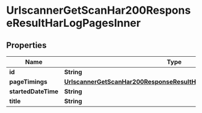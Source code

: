 

# UrlscannerGetScanHar200ResponseResultHarLogPagesInner


## Properties

| Name | Type | Description | Notes |
|------------ | ------------- | ------------- | -------------|
|**id** | **String** |  |  |
|**pageTimings** | [**UrlscannerGetScanHar200ResponseResultHarLogPagesInnerPageTimings**](UrlscannerGetScanHar200ResponseResultHarLogPagesInnerPageTimings.md) |  |  |
|**startedDateTime** | **String** |  |  |
|**title** | **String** |  |  |



